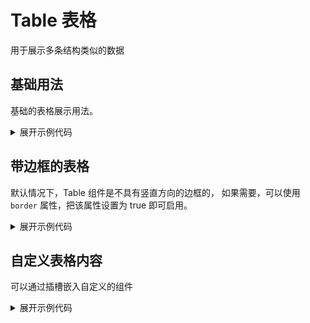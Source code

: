 <script setup>
import Basic from './component/Basic.vue'
import Border from './component/Border.vue'
import SelfDefined from './component/SelfDefined.vue'
</script>

# Table 表格

用于展示多条结构类似的数据

## 基础用法

基础的表格展示用法。

<div class="example">
 <Basic/>
</div>

<details>
<summary>展开示例代码</summary>

```vue
<template>
  <a-table :tableData="tableData.tBody" :tableColumn="tableData.tHead">
  </a-table>
</template>

<script lang="ts" setup>
import { ref } from "vue";

const tableData = ref({
  tHead: [
    {
      key: "id",
      text: "学号",
    },
    {
      key: "name",
      text: "姓名",
    },
    {
      key: "age",
      text: "年龄",
    },
    {
      key: "chinese",
      text: "语文",
      editable: false,
    },
    {
      key: "math",
      text: "数学",
      editable: false,
    },
    {
      key: "english",
      text: "英语",
      editable: false,
    },
    // {
    //     key: "operation",
    //     text: "操作",
    // },
  ],
  tBody: [
    {
      id: 1,
      name: "Yjj",
      age: 21,
      chinese: 121,
      math: 90,
      english: 138,
    },
    {
      id: 2,
      name: "嘿毛",
      age: 20,
      chinese: 111,
      math: 32,
      english: 43,
    },
    {
      id: 3,
      name: "big龙",
      age: 19,
      chinese: 44,
      math: 21,
      english: 11,
    },
    {
      id: 4,
      name: "嫖瓜",
      age: 21,
      chinese: 80,
      math: 40,
      english: 45,
    },
  ],
}) as any;
</script>
```

</details>

## 带边框的表格

默认情况下，Table 组件是不具有竖直方向的边框的， 如果需要，可以使用 `border` 属性，把该属性设置为 true 即可启用。

<div class="example">
 <Border/>
</div>

<details>
<summary>展开示例代码</summary>

```vue
<template>
  <a-table border :tableData="tableData.tBody" :tableColumn="tableData.tHead">
  </a-table>
</template>

<script lang="ts" setup>
import { ref } from "vue";

const tableData = ref({
  tHead: [
    {
      key: "id",
      text: "学号",
    },
    {
      key: "name",
      text: "姓名",
    },
    {
      key: "age",
      text: "年龄",
    },
    {
      key: "chinese",
      text: "语文",
      editable: false,
    },
    {
      key: "math",
      text: "数学",
      editable: false,
    },
    {
      key: "english",
      text: "英语",
      editable: false,
    },
    // {
    //     key: "operation",
    //     text: "操作",
    // },
  ],
  tBody: [
    {
      id: 1,
      name: "Yjj",
      age: 21,
      chinese: 121,
      math: 90,
      english: 138,
    },
    {
      id: 2,
      name: "嘿毛",
      age: 20,
      chinese: 111,
      math: 32,
      english: 43,
    },
    {
      id: 3,
      name: "big龙",
      age: 19,
      chinese: 44,
      math: 21,
      english: 11,
    },
    {
      id: 4,
      name: "嫖瓜",
      age: 21,
      chinese: 80,
      math: 40,
      english: 45,
    },
  ],
}) as any;
</script>
```

</details>


## 自定义表格内容

可以通过插槽嵌入自定义的组件

<div class="example">
 <SelfDefined/>
</div>

<details>
<summary>展开示例代码</summary>

```vue
<template>
  <a-table border :tableData="tableData.tBody" :tableColumn="tableData.tHead">
  </a-table>
</template>

<script lang="ts" setup>
import { ref } from "vue";

const tableData = ref({
  tHead: [
    {
      key: "id",
      text: "学号",
    },
    {
      key: "name",
      text: "姓名",
    },
    {
      key: "age",
      text: "年龄",
    },
    {
      key: "chinese",
      text: "语文",
      editable: false,
    },
    {
      key: "math",
      text: "数学",
      editable: false,
    },
    {
      key: "english",
      text: "英语",
      editable: false,
    },
    // {
    //     key: "operation",
    //     text: "操作",
    // },
  ],
  tBody: [
    {
      id: 1,
      name: "Yjj",
      age: 21,
      chinese: 121,
      math: 90,
      english: 138,
    },
    {
      id: 2,
      name: "嘿毛",
      age: 20,
      chinese: 111,
      math: 32,
      english: 43,
    },
    {
      id: 3,
      name: "big龙",
      age: 19,
      chinese: 44,
      math: 21,
      english: 11,
    },
    {
      id: 4,
      name: "嫖瓜",
      age: 21,
      chinese: 80,
      math: 40,
      english: 45,
    },
  ],
}) as any;
</script>
```

</details>

<style>

</style>